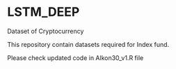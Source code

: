 # LSTM_DEEP

Dataset of Cryptocurrency

This repository contain datasets required for Index fund.

Please check updated code in Alkon30_v1.R file
